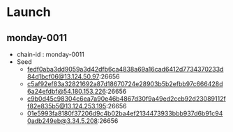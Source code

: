 # Launch

## monday-0011

- chain-id : monday-0011
- Seed
    - fedf0aba3dd9059a3d42dfb6ca4838a69a16cad6412d7734370233d84d1bcf06@13.124.50.97:26656
    - c5af92ef83a32821692a87d18670724e28903b5b2efbb97c666428d6a24efdbf@54.180.153.226:26656
    - c9b0d45c98304c6ea7a90e46b4867d30f9a49ed2ccb92d23089112ff82e835b5@13.124.253.195:26656
    - 01e5993fa8180f37206d9c4b02ba4ef2134473933bbb937d6b91c940adb249eb@3.34.5.208:26656